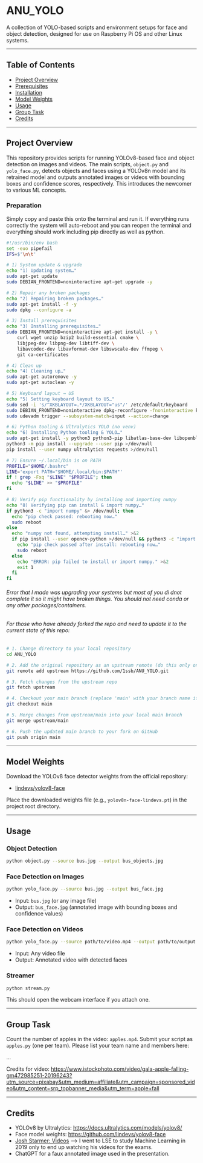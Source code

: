 # ANU_YOLO

A collection of YOLO-based scripts and environment setups for face and object detection, designed for use on Raspberry Pi OS and other Linux systems.

---

## Table of Contents
- [Project Overview](#project-overview)
- [Prerequisites](#prerequisites)
- [Installation](#installation)
- [Model Weights](#model-weights)
- [Usage](#usage)
- [Group Task](#group-task)
- [Credits](#credits)

---

## Project Overview
This repository provides scripts for running YOLOv8-based face and object detection on images and videos. The main scripts, `object.py` and `yolo_face.py`, detects objects and faces using a YOLOv8n model and its retrained model and outputs annotated images or videos with bounding boxes and confidence scores, respectively. This introduces the newcomer to various ML concepts.

### Preparation

Simply copy and paste this onto the terminal and run it. If everything runs correctly the system will auto-reboot and you can reopen the terminal and everything should work including pip directly as well as python.

```bash
#!/usr/bin/env bash
set -euo pipefail
IFS=$'\n\t'

# 1) System update & upgrade
echo "1) Updating system…"
sudo apt-get update
sudo DEBIAN_FRONTEND=noninteractive apt-get upgrade -y

# 2) Repair any broken packages
echo "2) Repairing broken packages…"
sudo apt-get install -f -y
sudo dpkg --configure -a

# 3) Install prerequisites
echo "3) Installing prerequisites…"
sudo DEBIAN_FRONTEND=noninteractive apt-get install -y \
    curl wget unzip bzip2 build-essential cmake \
    libjpeg-dev libpng-dev libtiff-dev \
    libavcodec-dev libavformat-dev libswscale-dev ffmpeg \
    git ca-certificates

# 4) Clean up
echo "4) Cleaning up…"
sudo apt-get autoremove -y
sudo apt-get autoclean -y

# 5) Keyboard layout → US
echo "5) Setting keyboard layout to US…"
sudo sed -i 's/^XKBLAYOUT=.*/XKBLAYOUT="us"/' /etc/default/keyboard
sudo DEBIAN_FRONTEND=noninteractive dpkg-reconfigure -fnoninteractive keyboard-configuration
sudo udevadm trigger --subsystem-match=input --action=change

# 6) Python tooling & Ultralytics YOLO (no venv)
echo "6) Installing Python tooling & YOLO…"
sudo apt-get install -y python3 python3-pip libatlas-base-dev libopenblas-dev
python3 -m pip install --upgrade --user pip >/dev/null
pip install --user numpy ultralytics requests >/dev/null

# 7) Ensure ~/.local/bin is on PATH
PROFILE="$HOME/.bashrc"
LINE='export PATH="$HOME/.local/bin:$PATH"'
if ! grep -Fxq "$LINE" "$PROFILE"; then
  echo "$LINE" >> "$PROFILE"
fi

# 8) Verify pip functionality by installing and importing numpy
echo "8) Verifying pip can install & import numpy…"
if python3 -c "import numpy" &> /dev/null; then
  echo "pip check passed: rebooting now…"
  sudo reboot
else
  echo "numpy not found, attempting install…" >&2
  if pip install --user opencv-python >/dev/null && python3 -c "import opencv-python" &> /dev/null; then
    echo "pip check passed after install: rebooting now…"
    sudo reboot
  else
    echo "ERROR: pip failed to install or import numpy." >&2
    exit 1
  fi
fi

```

###### Error that I made was upgrading your systems but most of you di dnot complete it so it might have broken things. You should not need conda or any other packages/containers.
###### For those who have already forked the repo and need to update it to the current state of this repo:

```bash
# 1. Change directory to your local repository
cd ANU_YOLO

# 2. Add the original repository as an upstream remote (do this only once)
git remote add upstream https://github.com/1ssb/ANU_YOLO.git

# 3. Fetch changes from the upstream repo
git fetch upstream

# 4. Checkout your main branch (replace 'main' with your branch name if different)
git checkout main

# 5. Merge changes from upstream/main into your local main branch
git merge upstream/main

# 6. Push the updated main branch to your fork on GitHub
git push origin main
```
---

## Model Weights

Download the YOLOv8 face detector weights from the official repository:
- [lindevs/yolov8-face](https://github.com/lindevs/yolov8-face)

Place the downloaded weights file (e.g., `yolov8n-face-lindevs.pt`) in the project root directory.

---

## Usage

### Object Detection

```bash
python object.py --source bus.jpg --output bus_objects.jpg
```

### Face Detection on Images

```bash
python yolo_face.py --source bus.jpg --output bus_face.jpg
```
- Input: `bus.jpg` (or any image file)
- Output: `bus_face.jpg` (annotated image with bounding boxes and confidence values)

### Face Detection on Videos

```bash
python yolo_face.py --source path/to/video.mp4 --output path/to/output.mp4
```
- Input: Any video file
- Output: Annotated video with detected faces

### Streamer

```bash
python stream.py
```

This should open the webcam interface if you attach one.

---

## Group Task

Count the number of apples in the video: `apples.mp4`. Submit your script as `apples.py` (one per team). Please list your team name and members here:

...

Credits for video: https://www.istockphoto.com/video/gala-apple-falling-gm472985251-20196243?utm_source=pixabay&utm_medium=affiliate&utm_campaign=sponsored_video&utm_content=srp_topbanner_media&utm_term=apple+fall

---

## Credits

- YOLOv8 by Ultralytics: https://docs.ultralytics.com/models/yolov8/
- Face model weights: https://github.com/lindevs/yolov8-face
- [Josh Starmer: Videos](https://www.youtube.com/channel/UCtYLUTtgS3k1Fg4y5tAhLbw) --> I went to LSE to study Machine Learning in 2019 only to end up watching his videos for the exams.
- ChatGPT for a faux annotated image used in the presentation.
